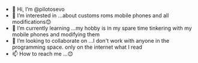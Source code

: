 - 👋 Hi, I’m @pilotosevo
- 👀 I’m interested in ...about customs roms mobile phones and all modifications😊
- 🌱 I’m currently learning ...my hobby is in my spare time tinkering with my mobile phones and modifying them
- 💞️ I’m looking to collaborate on ...I don't work with anyone in the programming space. only on the internet what I read
- 📫 How to reach me ...😊

<!---
pilotosevo/pilotosevo is a ✨ special ✨ repository because its `README.md` (this file) appears on your GitHub profile.
You can click the Preview link to take a look at your changes.
--->

